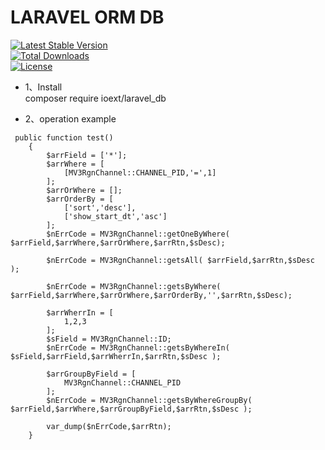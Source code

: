 # LARAVEL ORM DB
[![Latest Stable Version](https://poser.pugx.org/ioext/laravel_db/version)](https://packagist.org/packages/ioext/laravel_db)  
[![Total Downloads](https://poser.pugx.org/ioext/laravel_db/downloads)](https://packagist.org/packages/ioext/laravel_db)  
[![License](https://poser.pugx.org/ioext/laravel_db/license)](https://packagist.org/packages/ioext/laravel_db)  


* 1、Install  
composer require ioext/laravel_db  

* 2、operation example

```
 public function test()
    {
        $arrField = ['*'];
        $arrWhere = [
            [MV3RgnChannel::CHANNEL_PID,'=',1]
        ];
        $arrOrWhere = [];
        $arrOrderBy = [
            ['sort','desc'],
            ['show_start_dt','asc']
        ];
        $nErrCode = MV3RgnChannel::getOneByWhere( $arrField,$arrWhere,$arrOrWhere,$arrRtn,$sDesc);

        $nErrCode = MV3RgnChannel::getsAll( $arrField,$arrRtn,$sDesc );

        $nErrCode = MV3RgnChannel::getsByWhere( $arrField,$arrWhere,$arrOrWhere,$arrOrderBy,'',$arrRtn,$sDesc);

        $arrWherrIn = [
            1,2,3
        ];
        $sField = MV3RgnChannel::ID;
        $nErrCode = MV3RgnChannel::getsByWhereIn( $sField,$arrField,$arrWherrIn,$arrRtn,$sDesc );

        $arrGroupByField = [
            MV3RgnChannel::CHANNEL_PID
        ];
        $nErrCode = MV3RgnChannel::getsByWhereGroupBy( $arrField,$arrWhere,$arrGroupByField,$arrRtn,$sDesc );

        var_dump($nErrCode,$arrRtn);
    }
```